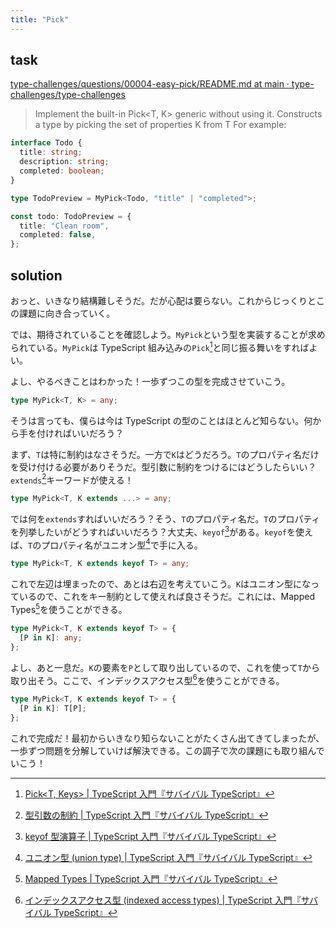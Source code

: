 ```yaml
---
title: "Pick"
---
```


## task

[type\-challenges/questions/00004\-easy\-pick/README\.md at main · type\-challenges/type\-challenges](https://github.com/type-challenges/type-challenges/blob/main/questions/00004-easy-pick/README.md)

> Implement the built-in Pick<T, K> generic without using it.
> Constructs a type by picking the set of properties K from T
> For example:

```typescript
interface Todo {
  title: string;
  description: string;
  completed: boolean;
}

type TodoPreview = MyPick<Todo, "title" | "completed">;

const todo: TodoPreview = {
  title: "Clean room",
  completed: false,
};
```

## solution

おっと、いきなり結構難しそうだ。だが心配は要らない。これからじっくりとこの課題に向き合っていく。

では、期待されていることを確認しよう。`MyPick`という型を実装することが求められている。`MyPick`は TypeScript 組み込みの`Pick`[^pick]と同じ振る舞いをすればよい。

[^pick]: [Pick<T, Keys> \| TypeScript 入門『サバイバル TypeScript』](https://typescriptbook.jp/reference/type-reuse/utility-types/pick)

よし、やるべきことはわかった！一歩ずつこの型を完成させていこう。

```ts
type MyPick<T, K> = any;
```

そうは言っても、僕らは今は TypeScript の型のことはほとんど知らない。何から手を付ければいいだろう？

まず、`T`は特に制約はなさそうだ。一方で`K`はどうだろう。`T`のプロパティ名だけを受け付ける必要がありそうだ。型引数に制約をつけるにはどうしたらいい？`extends`[^type-parameter-constraint]キーワードが使える！

[^type-parameter-constraint]: [型引数の制約 \| TypeScript 入門『サバイバル TypeScript』](https://typescriptbook.jp/reference/generics/type-parameter-constraint#%E5%9E%8B%E5%BC%95%E6%95%B0%E3%81%AB%E5%88%B6%E7%B4%84%E3%82%92%E3%81%A4%E3%81%91%E3%82%8B)

```ts
type MyPick<T, K extends ...> = any;
```

では何を`extends`すればいいだろう？そう、`T`のプロパティ名だ。`T`のプロパティを列挙したいがどうすればいいだろう？大丈夫、`keyof`[^keyof]がある。`keyof`を使えば、`T`のプロパティ名がユニオン型[^union]で手に入る。

[^keyof]: [keyof 型演算子 \| TypeScript 入門『サバイバル TypeScript』](https://typescriptbook.jp/reference/type-reuse/keyof-type-operator)
[^union]: [ユニオン型 \(union type\) \| TypeScript 入門『サバイバル TypeScript』](https://typescriptbook.jp/reference/values-types-variables/union)

```ts
type MyPick<T, K extends keyof T> = any;
```

これで左辺は埋まったので、あとは右辺を考えていこう。`K`はユニオン型になっているので、これをキー制約として使えれば良さそうだ。これには、Mapped Types[^mapped-types]を使うことができる。

[^mapped-types]: [Mapped Types \| TypeScript 入門『サバイバル TypeScript』](https://typescriptbook.jp/reference/type-reuse/mapped-types)

```ts
type MyPick<T, K extends keyof T> = {
  [P in K]: any;
};
```

よし、あと一息だ。`K`の要素を`P`として取り出しているので、これを使って`T`から取り出そう。ここで、インデックスアクセス型[^indexed-access-types]を使うことができる。

[^indexed-access-types]: [インデックスアクセス型 \(indexed access types\) \| TypeScript 入門『サバイバル TypeScript』](https://typescriptbook.jp/reference/type-reuse/indexed-access-types)

```ts
type MyPick<T, K extends keyof T> = {
  [P in K]: T[P];
};
```

これで完成だ！最初からいきなり知らないことがたくさん出てきてしまったが、一歩ずつ問題を分解していけば解決できる。この調子で次の課題にも取り組んでいこう！
